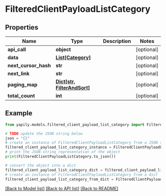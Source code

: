 # FilteredClientPayloadListCategory


## Properties

Name | Type | Description | Notes
------------ | ------------- | ------------- | -------------
**api_call** | **object** |  | [optional] 
**data** | [**List[Category]**](Category.md) |  | [optional] 
**next_cursor_hash** | **str** |  | [optional] 
**next_link** | **str** |  | [optional] 
**paging_map** | [**Dict[str, FilterAndSort]**](FilterAndSort.md) |  | [optional] 
**total_count** | **int** |  | [optional] 

## Example

```python
from yapily.models.filtered_client_payload_list_category import FilteredClientPayloadListCategory

# TODO update the JSON string below
json = "{}"
# create an instance of FilteredClientPayloadListCategory from a JSON string
filtered_client_payload_list_category_instance = FilteredClientPayloadListCategory.from_json(json)
# print the JSON string representation of the object
print(FilteredClientPayloadListCategory.to_json())

# convert the object into a dict
filtered_client_payload_list_category_dict = filtered_client_payload_list_category_instance.to_dict()
# create an instance of FilteredClientPayloadListCategory from a dict
filtered_client_payload_list_category_from_dict = FilteredClientPayloadListCategory.from_dict(filtered_client_payload_list_category_dict)
```
[[Back to Model list]](../README.md#documentation-for-models) [[Back to API list]](../README.md#documentation-for-api-endpoints) [[Back to README]](../README.md)


